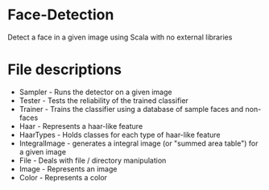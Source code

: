# Face-Detection
Detect a face in a given image using Scala with no external libraries

# File descriptions
* Sampler - Runs the detector on a given image
* Tester - Tests the reliability of the trained classifier
* Trainer - Trains the classifier using a database of sample faces and non-faces
* Haar - Represents a haar-like feature
* HaarTypes - Holds classes for each type of haar-like feature
* IntegralImage - generates a integral image (or "summed area table") for a given image
* File - Deals with file / directory manipulation
* Image - Represents an image
* Color - Represents a color